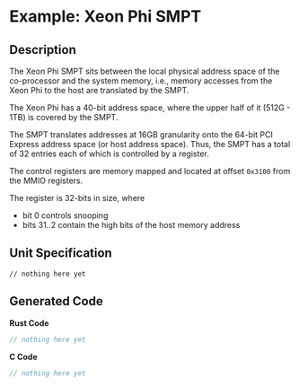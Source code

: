 # Example: Xeon Phi SMPT

## Description

The Xeon Phi SMPT sits between the local physical address space of the co-processor
and the system memory, i.e., memory accesses from the Xeon Phi to the host are
translated by the SMPT.

The Xeon Phi has a 40-bit address space, where the upper half of it (512G - 1TB)
is covered by the SMPT.

The SMPT translates addresses at 16GB granularity onto the 64-bit PCI Express address
space (or host address space). Thus, the SMPT has a total of 32 entries each of which
is controlled by a register.

The control registers are memory mapped and located at offset `0x3100` from the
MMIO registers.

The register is 32-bits in size, where
 - bit 0 controls snooping
 - bits 31..2 contain the high bits of the host memory address

## Unit Specification

```vrs, editable
// nothing here yet
```

## Generated Code

**Rust Code**
```rust
// nothing here yet
```

**C Code**
```c
// nothing here yet
```